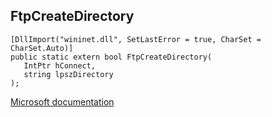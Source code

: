 ## FtpCreateDirectory

```
[DllImport("wininet.dll", SetLastError = true, CharSet = CharSet.Auto)]
public static extern bool FtpCreateDirectory(
   IntPtr hConnect,
   string lpszDirectory
);
```

[Microsoft documentation](https://docs.microsoft.com/en-us/windows/win32/api/wininet/nf-wininet-ftpcreatedirectorya)
